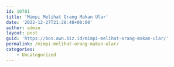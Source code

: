 ```yaml
---
id: 10781
title: 'Mimpi Melihat Orang Makan Ular'
date: '2022-12-27T21:28:48+00:00'
author: admin
layout: post
guid: 'https://bos.awn.biz.id/mimpi-melihat-orang-makan-ular/'
permalink: /mimpi-melihat-orang-makan-ular/
categories:
    - Uncategorized
---
```


